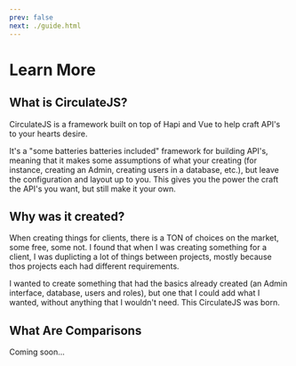 ```yaml
---
prev: false
next: ./guide.html
---
```

# Learn More

## What is CirculateJS?

CirculateJS is a framework built on top of Hapi and Vue to help craft API's to your hearts desire.

It's a "some batteries batteries included" framework for building API's, meaning that it makes some assumptions of what your creating
(for instance, creating an Admin, creating users in a database, etc.), but leave the configuration and layout up to you. 
This gives you the power the craft the API's you want, but still make it your own.

## Why was it created?

When creating things for clients, there is a TON of choices on the market, some free, some not. 
I found that when I was creating something for a client, I was duplicting a lot of things between projects,
mostly because thos projects each had different requirements.

I wanted to create something that had the basics already created (an Admin interface, database, users and roles),
but one that I could add what I wanted, without anything that I wouldn't need. This CirculateJS was born.

## What Are Comparisons

Coming soon...

